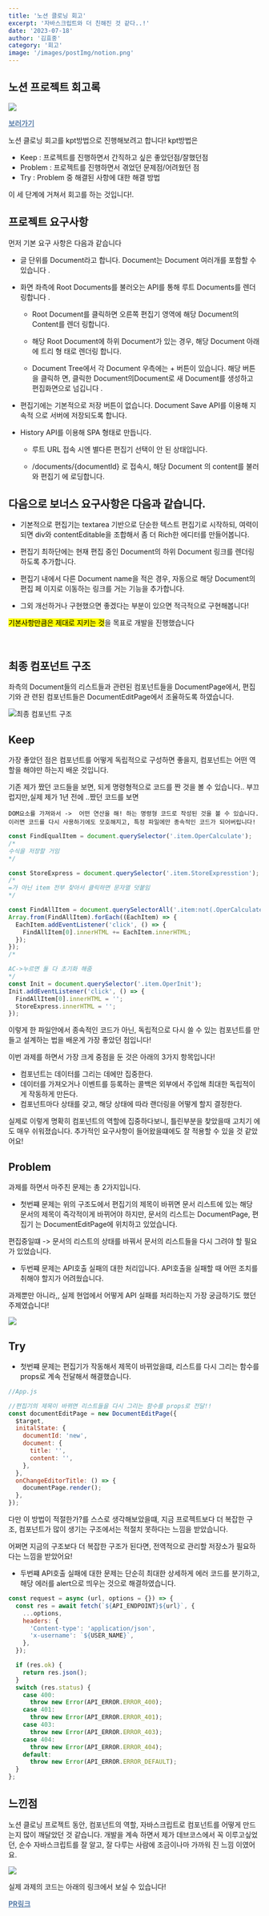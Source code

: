 ```yaml
---
title: '노션 클로닝 회고'
excerpt: '자바스크립트와 더 친해진 것 같다..!'
date: '2023-07-18'
author: '김효중'
category: '회고'
image: '/images/postImg/notion.png'
---
```


## 노션 프로젝트 회고록

![](/images/postImg/notion.png)

<a style = "color:#587da9" href = "http://khj0426-notion.s3-website.ap-northeast-2.amazonaws.com" target = "_blank" >
<b>보러가기</b></a>

노션 클로닝 회고를 kpt방법으로 진행해보려고 합니다! kpt방법은

- Keep : 프로젝트를 진행하면서 간직하고 싶은 좋았던점/잘했던점
- Problem : 프로젝트를 진행하면서 겪었던 문제점/어려웠던 점
- Try : Problem 중 해결된 사항에 대한 해결 방법

이 세 단계에 거쳐서 회고를 하는 것입니다!.

## 프로젝트 요구사항

먼저 기본 요구 사항은 다음과 같습니다

- 글 단위를 Document라고 합니다. Document는 Document 여러개를 포함할 수 있습니다
  .

- 화면 좌측에 Root Documents를 불러오는 API를 통해 루트 Documents를 렌더링합니다
  .

  - Root Document를 클릭하면 오른쪽 편집기 영역에 해당 Document의 Content를 렌더
    링합니다.

  - 해당 Root Document에 하위 Document가 있는 경우, 해당 Document 아래에 트리 형
    태로 렌더링 합니다.

  - Document Tree에서 각 Document 우측에는 + 버튼이 있습니다. 해당 버튼을 클릭하
    면, 클릭한 Document의Document로 새 Document를 생성하고 편집화면으로 넘깁니다
    .

- 편집기에는 기본적으로 저장 버튼이 없습니다. Document Save API를 이용해 지속적
  으로 서버에 저장되도록 합니다.

- History API를 이용해 SPA 형태로 만듭니다.

  - 루트 URL 접속 시엔 별다른 편집기 선택이 안 된 상태입니다.

  - /documents/{documentId} 로 접속시, 해당 Document 의 content를 불러와 편집기
    에 로딩합니다.

## 다음으로 보너스 요구사항은 다음과 같습니다.

- 기본적으로 편집기는 textarea 기반으로 단순한 텍스트 편집기로 시작하되, 여력이
  되면 div와 contentEditable을 조합해서 좀 더 Rich한 에디터를 만들어봅니다.

- 편집기 최하단에는 현재 편집 중인 Document의 하위 Document 링크를 렌더링하도록
  추가합니다.

- 편집기 내에서 다른 Document name을 적은 경우, 자동으로 해당 Document의 편집 페
  이지로 이동하는 링크를 거는 기능을 추가합니다.

- 그외 개선하거나 구현했으면 좋겠다는 부분이 있으면 적극적으로 구현해봅니다!

<mark>기본사항만큼은 제대로 지키는 것</mark>을 목표로 개발을 진행했습니다

<br />

## 최종 컴포넌트 구조

좌측의 Document들의 리스트들과 관련된 컴포넌트들을 DocumentPage에서, 편집기와 관
련된 컴포넌트들은 DocumentEditPage에서 조율하도록 하였습니다.

![최종 컴포넌트 구조](https://user-images.githubusercontent.com/59411107/251504161-945e70b9-8db0-4fc8-aa79-86f7d6900c40.png)

## Keep

가장 좋았던 점은 컴포넌트를 어떻게 독립적으로 구성하면 좋을지, 컴포넌트는 어떤
역할을 해야만 하는지 배운 것입니다.

기존 제가 짰던 코드들을 보면, 되게 명령형적으로 코드를 짠 것을 볼 수 있습니다..
부끄럽지만,실제 제가 1년 전에 ..짰던 코드를 보면

```code
DOM요소를 가져와서 ->  어떤 연산을 해! 하는 명령형 코드로 작성된 것을 볼 수 있습니다.
이러면 코드를 다시 사용하기에도 모호해지고, 특정 파일에만 종속적인 코드가 되어버립니다!
```

```js
const FindEqualItem = document.querySelector('.item.OperCalculate');
/*
수식을 저장할 거임
*/

const StoreExpress = document.querySelector('.item.StoreExpresstion');
/* 
=가 아닌 item 전부 찾아서 클릭하면 문자열 덧붙임
*/

const FindAllItem = document.querySelectorAll('.item:not(.OperCalculate)');
Array.from(FindAllItem).forEach((EachItem) => {
  EachItem.addEventListener('click', () => {
    FindAllItem[0].innerHTML += EachItem.innerHTML;
  });
});
/*

AC->누르면 둘 다 초기화 해줌
*/
const Init = document.querySelector('.item.OperInit');
Init.addEventListener('click', () => {
  FindAllItem[0].innerHTML = '';
  StoreExpress.innerHTML = '';
});
```

이렇게 한 파일안에서 종속적인 코드가 아닌, 독립적으로 다시 쓸 수 있는 컴포넌트를
만들고 설계하는 법을 배운게 가장 좋았던 점입니다!

이번 과제를 하면서 가장 크게 중점을 둔 것은 아래의 3가지 항목입니다!

- 컴포넌트는 데이터를 그리는 데에만 집중한다.
- 데이터를 가져오거나 이벤트를 등록하는 콜백은 외부에서 주입해 최대한 독립적이게
  작동하게 만든다.
- 컴포넌트마다 상태를 갖고, 해당 상태에 따라 랜더링을 어떻게 할지 결정한다.

실제로 이렇게 명확히 컴포넌트의 역할에 집중하다보니, 틀린부분을 찾았을때 고치기
에도 매우 쉬워졌습니다. 추가적인 요구사항이 들어왔을떄에도 잘 적용할 수 있을 것
같았어요!

## Problem

과제를 하면서 마주친 문제는 총 2가지입니다.

- 첫번쨰 문제는 위의 구조도에서 편집기의 제목이 바뀌면 문서 리스트에 있는 해당
  문서의 제목이 즉각적이게 바뀌어야 하지만, 문서의 리스트는 DocumentPage, 편집기
  는 DocumentEditPage에 위치하고 있었습니다.

<p>편집중일떄 -> 문서의 리스트의 상태를 바꿔서 문서의 리스트들을 다시 그려야 할 필요가 있었습니다.</p>

- 두번쨰 문제는 API호출 실패의 대한 처리입니다. API호출을 실패할 때 어떤 조치를
  취해야 할지가 어려웠습니다.

<p>과제뿐만 아니라,, 실제 현업에서 어떻게 API 실패를 처리하는지 가장 궁금하기도 했던 주제였습니다!</p>

![](/images/postImg/pr.png)

## Try

- 첫번쨰 문제는 편집기가 작동해서 제목이 바뀌었을떄, 리스트를 다시 그리는 함수를
  props로 계속 전달해서 해결했습니다.

```js
//App.js

//편집기의 제목이 바뀌면 리스트들을 다시 그리는 함수를 props로 전달!!
const documentEditPage = new DocumentEditPage({
  $target,
  initalState: {
    documentId: 'new',
    document: {
      title: '',
      content: '',
    },
  },
  onChangeEditorTitle: () => {
    documentPage.render();
  },
});
```

다만 이 방법이 적절한가?를 스스로 생각해보았을떄, 지금 프로젝트보다 더 복잡한 구조, 컴포넌트가 많이 생기는 구조에서는 적절치 못하다는 느낌을 받았습니다.

어쩌면 지금의 구조보다 더 복잡한 구조가 된다면, 전역적으로 관리할 저장소가 필요하다는 느낌을 받았어요!

- 두번쨰 API호출 실패에 대한 문제는 단순히 최대한 상세하게 에러 코드를 분기하고,  해당 에러를 alert으로 띄우는 것으로 해결하였습니다.

```js
const request = async (url, options = {}) => {
  const res = await fetch(`${API_ENDPOINT}${url}`, {
    ...options,
    headers: {
      'Content-type': 'application/json',
      'x-username': `${USER_NAME}`,
    },
  });

  if (res.ok) {
    return res.json();
  }
  switch (res.status) {
    case 400:
      throw new Error(API_ERROR.ERROR_400);
    case 401:
      throw new Error(API_ERROR.ERROR_401);
    case 403:
      throw new Error(API_ERROR.ERROR_403);
    case 404:
      throw new Error(API_ERROR.ERROR_404);
    default:
      throw new Error(API_ERROR.ERROR_DEFAULT);
  }
};
```

## 느낀점

노션 클로닝 프로젝트 동안, 컴포넌트의 역할, 자바스크립트로 컴포넌트를 어떻게 만드는지 많이 깨달았던 것 같습니다. 개발을 계속 하면서 제가 데브코스에서 꼭 이루고싶었던, 순수 자바스크립트를 잘 알고, 잘 다루는 사람에 조금이나마 가까워 진 느낌
이였어요.

![](https://i.pinimg.com/564x/3b/68/35/3b6835e21fa7ec10bf26a694eb0d5730.jpg)

실제 과제의 코드는 아래의 링크에서 보실 수 있습니다!

<a style = "color:#587da9" href = "https://github.com/prgrms-fe-devcourse/FEDC4-5_Project_Notion_VanillaJS/pull/16" target = "_blank" >
<b>PR링크</b></a>
